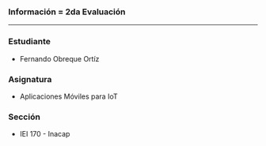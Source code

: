### Información = 2da Evaluación
_____________________
### Estudiante
- Fernando Obreque Ortíz
### Asignatura
- Aplicaciones Móviles para IoT
### Sección
- IEI 170 - Inacap
